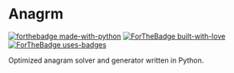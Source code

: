 # Anagrm

[![forthebadge made-with-python](http://ForTheBadge.com/images/badges/made-with-python.svg)](https://www.python.org/)
[![ForTheBadge built-with-love](http://ForTheBadge.com/images/badges/built-with-love.svg)](https://GitHub.com/Rippr/)
[![ForTheBadge uses-badges](http://ForTheBadge.com/images/badges/uses-badges.svg)](http://ForTheBadge.com)

Optimized anagram solver and generator written in Python.
